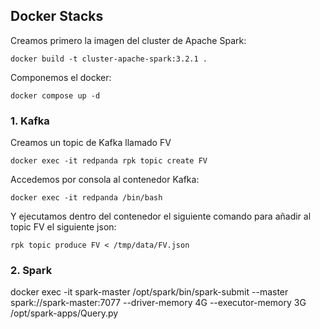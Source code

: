 ## Docker Stacks

Creamos primero la imagen del cluster de Apache Spark:
```
docker build -t cluster-apache-spark:3.2.1 .
```

Componemos el docker:
```
docker compose up -d
```

### 1. Kafka

Creamos un topic de Kafka llamado FV
```
docker exec -it redpanda rpk topic create FV
```

Accedemos por consola al contenedor Kafka:
```
docker exec -it redpanda /bin/bash 
```

Y ejecutamos dentro del contenedor el siguiente comando para añadir al topic FV el siguiente json:
```
rpk topic produce FV < /tmp/data/FV.json
```

### 2. Spark


docker exec -it spark-master /opt/spark/bin/spark-submit --master spark://spark-master:7077 --driver-memory 4G --executor-memory 3G /opt/spark-apps/Query.py
